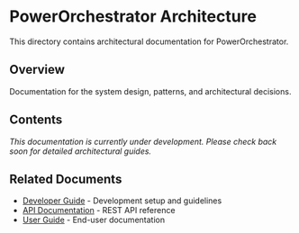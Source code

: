 # PowerOrchestrator Architecture

This directory contains architectural documentation for PowerOrchestrator.

## Overview

Documentation for the system design, patterns, and architectural decisions.

## Contents

*This documentation is currently under development. Please check back soon for detailed architectural guides.*

## Related Documents

- [Developer Guide](../developer-guide/) - Development setup and guidelines
- [API Documentation](../api/) - REST API reference
- [User Guide](../user-guide/) - End-user documentation